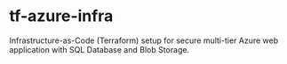 # tf-azure-infra
Infrastructure-as-Code (Terraform) setup for secure multi-tier Azure web application with SQL Database and Blob Storage.
